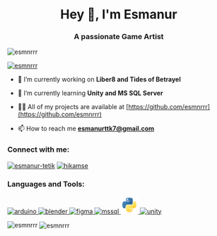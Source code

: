 <h1 align="center">Hey 👋, I'm Esmanur</h1>
<h3 align="center">A passionate Game Artist</h3>

<p align="left"> <img src="https://komarev.com/ghpvc/?username=esmnrrr&label=Profile%20views&color=0e75b6&style=flat" alt="esmnrrr" /> </p>

<p align="left"> <a href="https://github.com/ryo-ma/github-profile-trophy"><img src="https://github-profile-trophy.vercel.app/?username=esmnrrr" alt="esmnrrr" /></a> </p>

- 🔭 I’m currently working on **Liber8 and Tides of Betrayel**

- 🌱 I’m currently learning **Unity and MS SQL Server**

- 👨‍💻 All of my projects are available at [https://github.com/esmnrrr](https://github.com/esmnrrr)

- 📫 How to reach me **esmanurttk7@gmail.com**

<h3 align="left">Connect with me:</h3>
<p align="left">
<a href="https://linkedin.com/in/esmanur-tetik" target="blank"><img align="center" src="https://raw.githubusercontent.com/rahuldkjain/github-profile-readme-generator/master/src/images/icons/Social/linked-in-alt.svg" alt="esmanur-tetik" height="30" width="40" /></a>
<a href="https://www.youtube.com/c/hikamse" target="blank"><img align="center" src="https://raw.githubusercontent.com/rahuldkjain/github-profile-readme-generator/master/src/images/icons/Social/youtube.svg" alt="hikamse" height="30" width="40" /></a>
</p>

<h3 align="left">Languages and Tools:</h3>
<p align="left"> <a href="https://www.arduino.cc/" target="_blank" rel="noreferrer"> <img src="https://cdn.worldvectorlogo.com/logos/arduino-1.svg" alt="arduino" width="40" height="40"/> </a> <a href="https://www.blender.org/" target="_blank" rel="noreferrer"> <img src="https://download.blender.org/branding/community/blender_community_badge_white.svg" alt="blender" width="40" height="40"/> </a> <a href="https://www.figma.com/" target="_blank" rel="noreferrer"> <img src="https://www.vectorlogo.zone/logos/figma/figma-icon.svg" alt="figma" width="40" height="40"/> </a> <a href="https://www.microsoft.com/en-us/sql-server" target="_blank" rel="noreferrer"> <img src="https://www.svgrepo.com/show/303229/microsoft-sql-server-logo.svg" alt="mssql" width="40" height="40"/> </a> <a href="https://www.python.org" target="_blank" rel="noreferrer"> <img src="https://raw.githubusercontent.com/devicons/devicon/master/icons/python/python-original.svg" alt="python" width="40" height="40"/> </a> <a href="https://unity.com/" target="_blank" rel="noreferrer"> <img src="https://www.vectorlogo.zone/logos/unity3d/unity3d-icon.svg" alt="unity" width="40" height="40"/> </a> </p>

<p><img align="left" src="https://github-readme-stats.vercel.app/api/top-langs?username=esmnrrr&show_icons=true&locale=en&layout=compact" alt="esmnrrr" /></p>

<p>&nbsp;<img align="center" src="https://github-readme-stats.vercel.app/api?username=esmnrrr&show_icons=true&locale=en" alt="esmnrrr" /></p>
